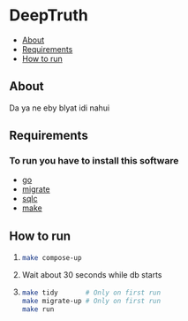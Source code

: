 # DeepTruth
- [About](#about)
- [Requirements](#requirements)
- [How to run](#how-to-run)

## About
Da ya ne eby blyat idi nahui

## Requirements
### To run you have to install this software
* [go](https://go.dev/)
* [migrate](https://github.com/golang-migrate/migrate)
* [sqlc](https://sqlc.dev/)
* [make](https://www.gnu.org/software/make/)

## How to run
1.
    ```bash
    make compose-up
    ```
1. Wait about 30 seconds while db starts
1.
    ```bash
    make tidy       # Only on first run
    make migrate-up # Only on first run
    make run
    ```
